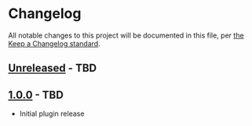 # Changelog

All notable changes to this project will be documented in this file, per [the Keep a Changelog standard](http://keepachangelog.com/).

## [Unreleased] - TBD

## [1.0.0] - TBD
- Initial plugin release

[Unreleased]: https://github.com/10up/gutenberg-special-characters/compare/1.0.0...master
[1.0.0]: https://github.com/10up/gutenberg-special-characters/releases/tag/1.0.0
